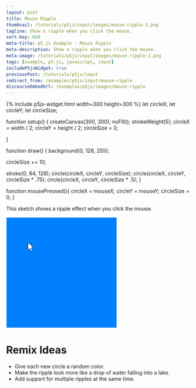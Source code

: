 ```yaml
---
layout: post
title: Mouse Ripple
thumbnail: /tutorials/p5js/input/images/mouse-ripple-3.png
tagline: Show a ripple when you click the mouse.
sort-key: 620
meta-title: p5.js Example - Mouse Ripple
meta-description: Show a ripple when you click the mouse.
meta-image: /tutorials/p5js/input/images/mouse-ripple-2.png
tags: [example, p5.js, javascript, input]
includeP5jsWidget: true
previousPost: /tutorials/p5js/input
redirect_from: /examples/p5js/input/mouse-ripple
discourseEmbedUrl: /examples/p5js/images/mouse-ripple
---
```


{% include p5js-widget.html width=300 height=300 %}
let circleX;
let circleY;
let circleSize;

function setup() {
  createCanvas(300, 300);
  noFill();
  strokeWeight(5);
  circleX = width / 2;
  circleY = height / 2;
  circleSize = 0;

}

function draw() {
  background(0, 128, 255);

  circleSize += 10;

  stroke(0, 64, 128);
  circle(circleX, circleY, circleSize);
  circle(circleX, circleY, circleSize * .75);
  circle(circleX, circleY, circleSize * .5);
}

function mousePressed(){
  circleX = mouseX;
  circleY = mouseY;
  circleSize = 0;
}
</script>

This sketch shows a ripple effect when you click the mouse.

![mouse ripple](/tutorials/p5js/input/images/mouse-ripple-1.gif)

# Remix Ideas

- Give each new circle a random color.
- Make the ripple look more like a drop of water falling into a lake.
- Add support for multiple ripples at the same time.
